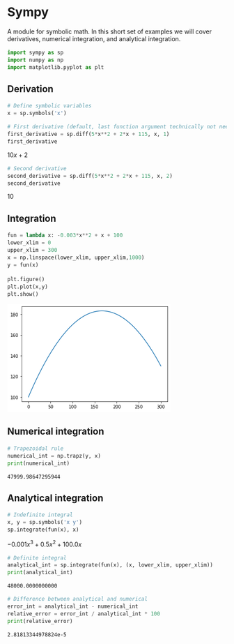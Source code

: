 # Sympy

A module for symbolic math. In this short set of examples we will cover derivatives, numerical integration, and analytical integration.



```python
import sympy as sp
import numpy as np
import matplotlib.pyplot as plt

```

## Derivation


```python
# Define symbolic variables
x = sp.symbols('x')

```


```python
# First derivative (default, last function argument technically not needed)
first_derivative = sp.diff(5*x**2 + 2*x + 115, x, 1)
first_derivative

```




$\displaystyle 10 x + 2$




```python
# Second derivative
second_derivative = sp.diff(5*x**2 + 2*x + 115, x, 2)
second_derivative

```




$\displaystyle 10$



## Integration


```python
fun = lambda x: -0.003*x**2 + x + 100
lower_xlim = 0
upper_xlim = 300
x = np.linspace(lower_xlim, upper_xlim,1000)
y = fun(x)

plt.figure()
plt.plot(x,y)
plt.show()
```


![png](sympy_module_files/sympy_module_7_0.png)


## Numerical integration


```python
# Trapezoidal rule
numerical_int = np.trapz(y, x)
print(numerical_int)

```

    47999.98647295944


## Analytical integration


```python
# Indefinite integral
x, y = sp.symbols('x y')
sp.integrate(fun(x), x)

```




$\displaystyle - 0.001 x^{3} + 0.5 x^{2} + 100.0 x$




```python
# Definite integral
analytical_int = sp.integrate(fun(x), (x, lower_xlim, upper_xlim))
print(analytical_int)

```

    48000.0000000000



```python
# Difference between analytical and numerical
error_int = analytical_int - numerical_int
relative_error = error_int / analytical_int * 100
print(relative_error)

```

    2.81813344978824e-5

